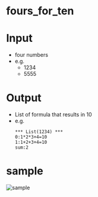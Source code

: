# fours_for_ten

# Input
- four numbers
- e.g.
    - 1234
    - 5555

# Output
- List of formula that results in 10
- e.g. 
    ```
    *** List(1234) ***
    0:1*2*3+4=10
    1:1+2+3+4=10
    sum:2
    ```

# sample
![sample](https://user-images.githubusercontent.com/6651136/76282679-b14a0700-62db-11ea-949d-1c2996f5c808.png)